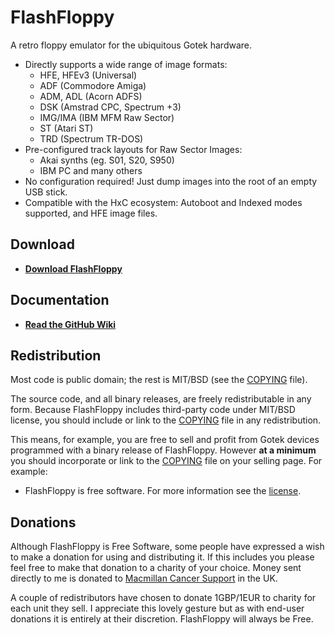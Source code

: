 # FlashFloppy

A retro floppy emulator for the ubiquitous Gotek hardware.
- Directly supports a wide range of image formats:
  - HFE, HFEv3 (Universal)
  - ADF (Commodore Amiga)
  - ADM, ADL (Acorn ADFS)
  - DSK (Amstrad CPC, Spectrum +3)
  - IMG/IMA (IBM MFM Raw Sector)
  - ST (Atari ST)
  - TRD (Spectrum TR-DOS)
- Pre-configured track layouts for Raw Sector Images:
  - Akai synths (eg. S01, S20, S950)
  - IBM PC and many others
- No configuration required! Just dump images into the root
  of an empty USB stick.
- Compatible with the HxC ecosystem: Autoboot and Indexed
  modes supported, and HFE image files.

## Download
- [**Download FlashFloppy**](https://github.com/keirf/FlashFloppy/wiki/Downloads)

## Documentation
- [**Read the GitHub Wiki**](https://github.com/keirf/FlashFloppy/wiki)

## Redistribution

Most code is public domain; the rest is MIT/BSD (see the
[COPYING](COPYING) file).

The source code, and all binary releases, are freely redistributable
in any form. Because FlashFloppy includes third-party code under
MIT/BSD license, you should include or link to the [COPYING](COPYING)
file in any redistribution.

This means, for example, you are free to sell and profit from Gotek
devices programmed with a binary release of FlashFloppy. However **at
a minimum** you should incorporate or link to the [COPYING](COPYING)
file on your selling page. For example:
- FlashFloppy is free software. For more information see the
  [license](COPYING).

## Donations

Although FlashFloppy is Free Software, some people have expressed a
wish to make a donation for using and distributing it. If this
includes you please feel free to make that donation to a charity of your
choice. Money sent directly to me is donated to
[Macmillan Cancer Support](https://www.macmillan.org.uk/donate)
in the UK.

A couple of redistributors have chosen to donate 1GBP/1EUR to charity
for each unit they sell. I appreciate this lovely gesture but as with
end-user donations it is entirely at their discretion. FlashFloppy
will always be Free.
